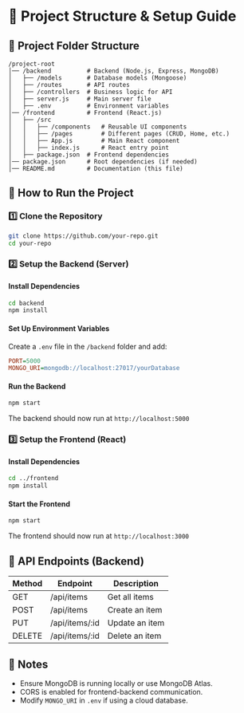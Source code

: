 # 📌 Project Structure & Setup Guide

## 📂 Project Folder Structure
```
/project-root
│── /backend          # Backend (Node.js, Express, MongoDB)
│   ├── /models       # Database models (Mongoose)
│   ├── /routes       # API routes
│   ├── /controllers  # Business logic for API
│   ├── server.js     # Main server file
│   ├── .env          # Environment variables
│── /frontend         # Frontend (React.js)
│   ├── /src
│   │   ├── /components   # Reusable UI components
│   │   ├── /pages        # Different pages (CRUD, Home, etc.)
│   │   ├── App.js        # Main React component
│   │   ├── index.js      # React entry point
│   ├── package.json  # Frontend dependencies
│── package.json      # Root dependencies (if needed)
│── README.md         # Documentation (this file)
```

## 🚀 How to Run the Project

### 1️⃣ Clone the Repository
```sh
git clone https://github.com/your-repo.git
cd your-repo
```

### 2️⃣ Setup the Backend (Server)

#### Install Dependencies
```sh
cd backend
npm install
```

#### Set Up Environment Variables
Create a `.env` file in the `/backend` folder and add:
```ini
PORT=5000
MONGO_URI=mongodb://localhost:27017/yourDatabase
```

#### Run the Backend
```sh
npm start
```
The backend should now run at `http://localhost:5000`

### 3️⃣ Setup the Frontend (React)

#### Install Dependencies
```sh
cd ../frontend
npm install
```

#### Start the Frontend
```sh
npm start
```
The frontend should now run at `http://localhost:3000`

## 📌 API Endpoints (Backend)
| Method  | Endpoint           | Description        |
|---------|--------------------|--------------------|
| GET     | /api/items         | Get all items     |
| POST    | /api/items         | Create an item    |
| PUT     | /api/items/:id     | Update an item    |
| DELETE  | /api/items/:id     | Delete an item    |

## 📌 Notes
- Ensure MongoDB is running locally or use MongoDB Atlas.
- CORS is enabled for frontend-backend communication.
- Modify `MONGO_URI` in `.env` if using a cloud database.

